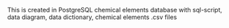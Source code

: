 This is created in PostgreSQL chemical elements database with sql-script, data diagram, data dictionary, chemical elements .csv files
